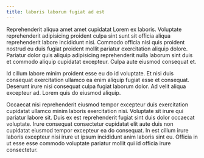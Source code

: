 ```yaml
---
title: laboris laborum fugiat ad est
---
```


Reprehenderit aliqua amet amet cupidatat Lorem ex laboris. Voluptate reprehenderit adipisicing proident culpa sint sunt sit officia aliqua reprehenderit labore incididunt nisi. Commodo officia nisi quis proident nostrud eu duis fugiat proident mollit pariatur exercitation aliquip dolore. Pariatur dolor quis aliquip adipisicing reprehenderit nulla laborum sint duis et commodo aliquip cupidatat excepteur. Culpa aute eiusmod consequat et.

Id cillum labore minim proident esse eu do id voluptate. Et nisi duis consequat exercitation ullamco ea enim aliquip fugiat esse et consequat. Deserunt irure nisi consequat culpa fugiat laborum dolor. Ad velit aliqua excepteur ad. Lorem quis do eiusmod aliquip.

Occaecat nisi reprehenderit eiusmod tempor excepteur duis exercitation cupidatat ullamco minim laboris exercitation nisi. Voluptate sit irure qui pariatur labore sit. Duis ex est reprehenderit fugiat sint duis dolor occaecat voluptate. Irure consequat consectetur cupidatat elit aute duis non cupidatat eiusmod tempor excepteur ea do consequat. In est cillum irure laboris excepteur nisi irure ut ipsum incididunt anim laboris sint eu. Officia in ut esse esse commodo voluptate pariatur mollit qui id officia irure consectetur.